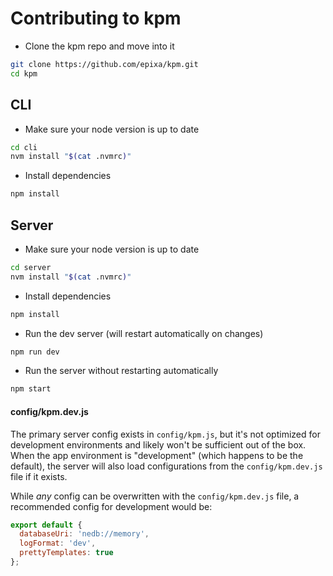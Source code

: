 # Contributing to kpm

* Clone the kpm repo and move into it

```sh
git clone https://github.com/epixa/kpm.git
cd kpm
```

## CLI

* Make sure your node version is up to date

```sh
cd cli
nvm install "$(cat .nvmrc)"
```

* Install dependencies

```sh
npm install
```


## Server

* Make sure your node version is up to date

```sh
cd server
nvm install "$(cat .nvmrc)"
```

* Install dependencies

```sh
npm install
```

* Run the dev server (will restart automatically on changes)

```sh
npm run dev
```

* Run the server without restarting automatically

```sh
npm start
```

#### config/kpm.dev.js

The primary server config exists in `config/kpm.js`, but it's not optimized
for development environments and likely won't be sufficient out of the box.
When the app environment is "development" (which happens to be the default),
the server will also load configurations from the `config/kpm.dev.js` file if
it exists.

While *any* config can be overwritten with the `config/kpm.dev.js` file, a
recommended config for development would be:

```js
export default {
  databaseUri: 'nedb://memory',
  logFormat: 'dev',
  prettyTemplates: true
};
```
